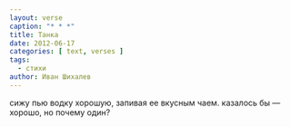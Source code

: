 ```yaml
---
layout: verse
caption: "* * *"
title: Танка
date: 2012-06-17
categories: [ text, verses ]
tags:
  - стихи
author: Иван Шихалев
---
```

сижу пью водку хорошую,
запивая ее вкусным чаем.
казалось бы — хорошо,
но почему один?
